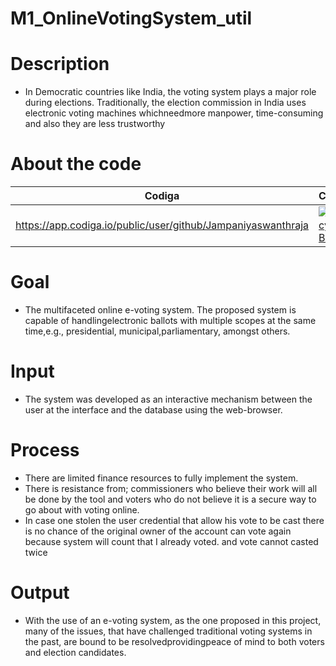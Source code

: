 # M1_OnlineVotingSystem_util
# Description
* In Democratic countries like India, the voting system plays a major role during elections. Traditionally, the election commission in India uses electronic voting machines whichneedmore manpower, time-consuming and also they are less trustworthy
# About the code
|Codiga|Codacy|
|------|------|
|https://app.codiga.io/public/user/github/Jampaniyaswanthraja|[![Codacy Badge](https://app.codacy.com/project/badge/Grade/bd313ddce3f248e88e47f87395270511)](https://www.codacy.com/gh/Jampaniyaswanthraja/M1_OnlineVotingSystem_util/dashboard?utm_source=github.com&amp;utm_medium=referral&amp;utm_content=Jampaniyaswanthraja/M1_OnlineVotingSystem_util&amp;utm_campaign=Badge_Grade)|

# Goal
* The multifaceted online e-voting system. The proposed system is capable of handlingelectronic ballots with multiple scopes at the same time,e.g., presidential, municipal,parliamentary, amongst others.
# Input
* The system was developed as an interactive mechanism between the user at the interface and the database using the web-browser.
# Process
* There are limited finance resources to fully implement the system.
* There is resistance from; commissioners who believe their work will all be done by the tool and voters who do not believe it is a secure way to go about with voting online.
* In case one stolen the user credential that allow his vote to be cast there is no chance of the original owner of the account can vote again because system will count that I already voted.
and vote cannot casted twice 
# Output
* With the use of an e-voting system, as the one proposed in this project, many of the issues, that have challenged traditional voting systems in the past, are bound to be resolvedprovidingpeace of mind to both voters and election candidates.
